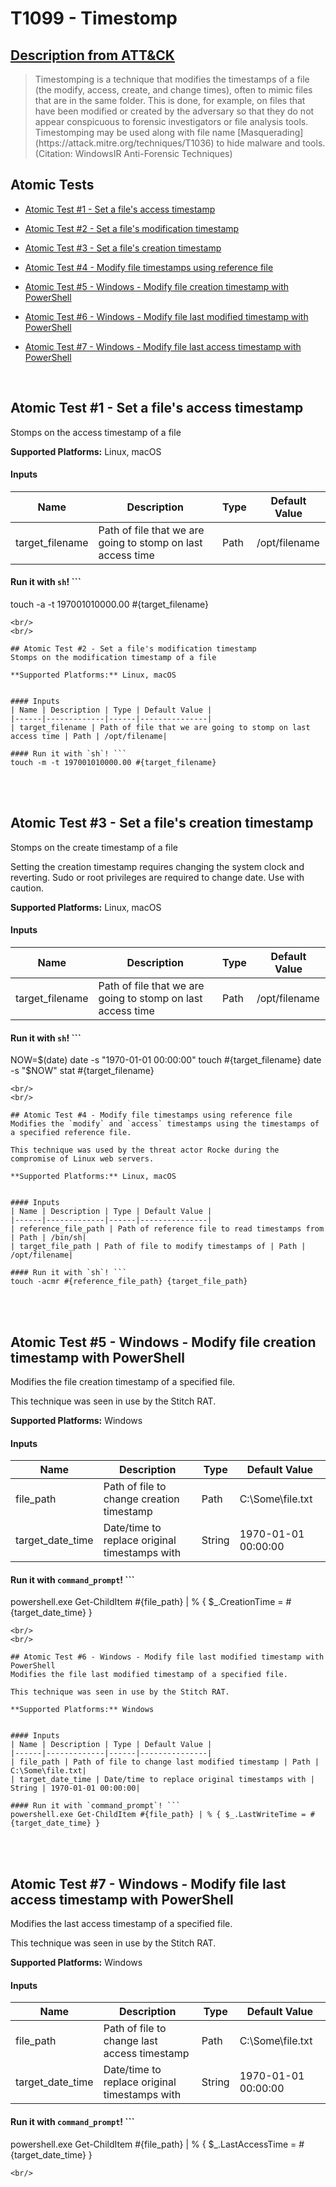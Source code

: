 # T1099 - Timestomp
## [Description from ATT&CK](https://attack.mitre.org/wiki/Technique/T1099)
<blockquote>Timestomping is a technique that modifies the timestamps of a file (the modify, access, create, and change times), often to mimic files that are in the same folder. This is done, for example, on files that have been modified or created by the adversary so that they do not appear conspicuous to forensic investigators or file analysis tools. Timestomping may be used along with file name [Masquerading](https://attack.mitre.org/techniques/T1036) to hide malware and tools. (Citation: WindowsIR Anti-Forensic Techniques)</blockquote>

## Atomic Tests

- [Atomic Test #1 - Set a file's access timestamp](#atomic-test-1---set-a-files-access-timestamp)

- [Atomic Test #2 - Set a file's modification timestamp](#atomic-test-2---set-a-files-modification-timestamp)

- [Atomic Test #3 - Set a file's creation timestamp](#atomic-test-3---set-a-files-creation-timestamp)

- [Atomic Test #4 - Modify file timestamps using reference file](#atomic-test-4---modify-file-timestamps-using-reference-file)

- [Atomic Test #5 - Windows - Modify file creation timestamp with PowerShell](#atomic-test-5---windows---modify-file-creation-timestamp-with-powershell)

- [Atomic Test #6 - Windows - Modify file last modified timestamp with PowerShell](#atomic-test-6---windows---modify-file-last-modified-timestamp-with-powershell)

- [Atomic Test #7 - Windows - Modify file last access timestamp with PowerShell](#atomic-test-7---windows---modify-file-last-access-timestamp-with-powershell)


<br/>

## Atomic Test #1 - Set a file's access timestamp
Stomps on the access timestamp of a file

**Supported Platforms:** Linux, macOS


#### Inputs
| Name | Description | Type | Default Value | 
|------|-------------|------|---------------|
| target_filename | Path of file that we are going to stomp on last access time | Path | /opt/filename|

#### Run it with `sh`! ```
touch -a -t 197001010000.00 #{target_filename}
```
<br/>
<br/>

## Atomic Test #2 - Set a file's modification timestamp
Stomps on the modification timestamp of a file

**Supported Platforms:** Linux, macOS


#### Inputs
| Name | Description | Type | Default Value | 
|------|-------------|------|---------------|
| target_filename | Path of file that we are going to stomp on last access time | Path | /opt/filename|

#### Run it with `sh`! ```
touch -m -t 197001010000.00 #{target_filename}
```
<br/>
<br/>

## Atomic Test #3 - Set a file's creation timestamp
Stomps on the create timestamp of a file

Setting the creation timestamp requires changing the system clock and reverting.
Sudo or root privileges are required to change date. Use with caution.

**Supported Platforms:** Linux, macOS


#### Inputs
| Name | Description | Type | Default Value | 
|------|-------------|------|---------------|
| target_filename | Path of file that we are going to stomp on last access time | Path | /opt/filename|

#### Run it with `sh`! ```
NOW=$(date)
date -s "1970-01-01 00:00:00"
touch #{target_filename}
date -s "$NOW"
stat #{target_filename}
```
<br/>
<br/>

## Atomic Test #4 - Modify file timestamps using reference file
Modifies the `modify` and `access` timestamps using the timestamps of a specified reference file.

This technique was used by the threat actor Rocke during the compromise of Linux web servers.

**Supported Platforms:** Linux, macOS


#### Inputs
| Name | Description | Type | Default Value | 
|------|-------------|------|---------------|
| reference_file_path | Path of reference file to read timestamps from | Path | /bin/sh|
| target_file_path | Path of file to modify timestamps of | Path | /opt/filename|

#### Run it with `sh`! ```
touch -acmr #{reference_file_path} {target_file_path}
```
<br/>
<br/>

## Atomic Test #5 - Windows - Modify file creation timestamp with PowerShell
Modifies the file creation timestamp of a specified file.

This technique was seen in use by the Stitch RAT.

**Supported Platforms:** Windows


#### Inputs
| Name | Description | Type | Default Value | 
|------|-------------|------|---------------|
| file_path | Path of file to change creation timestamp | Path | C:\Some\file.txt|
| target_date_time | Date/time to replace original timestamps with | String | 1970-01-01 00:00:00|

#### Run it with `command_prompt`! ```
powershell.exe Get-ChildItem #{file_path} | % { $_.CreationTime = #{target_date_time} }
```
<br/>
<br/>

## Atomic Test #6 - Windows - Modify file last modified timestamp with PowerShell
Modifies the file last modified timestamp of a specified file.

This technique was seen in use by the Stitch RAT.

**Supported Platforms:** Windows


#### Inputs
| Name | Description | Type | Default Value | 
|------|-------------|------|---------------|
| file_path | Path of file to change last modified timestamp | Path | C:\Some\file.txt|
| target_date_time | Date/time to replace original timestamps with | String | 1970-01-01 00:00:00|

#### Run it with `command_prompt`! ```
powershell.exe Get-ChildItem #{file_path} | % { $_.LastWriteTime = #{target_date_time} }
```
<br/>
<br/>

## Atomic Test #7 - Windows - Modify file last access timestamp with PowerShell
Modifies the last access timestamp of a specified file.

This technique was seen in use by the Stitch RAT.

**Supported Platforms:** Windows


#### Inputs
| Name | Description | Type | Default Value | 
|------|-------------|------|---------------|
| file_path | Path of file to change last access timestamp | Path | C:\Some\file.txt|
| target_date_time | Date/time to replace original timestamps with | String | 1970-01-01 00:00:00|

#### Run it with `command_prompt`! ```
powershell.exe Get-ChildItem #{file_path} | % { $_.LastAccessTime = #{target_date_time} }
```
<br/>
